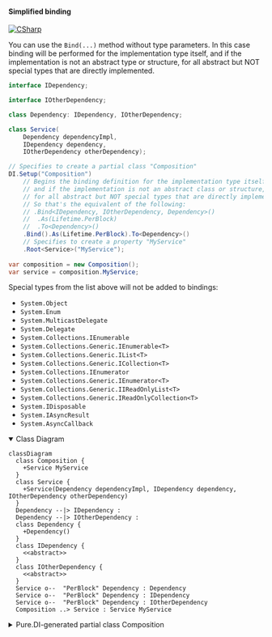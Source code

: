 #### Simplified binding

[![CSharp](https://img.shields.io/badge/C%23-code-blue.svg)](../tests/Pure.DI.UsageTests/Basics/SimplifiedBindingScenario.cs)

You can use the `Bind(...)` method without type parameters. In this case binding will be performed for the implementation type itself, and if the implementation is not an abstract type or structure, for all abstract but NOT special types that are directly implemented.

```c#
interface IDependency;

interface IOtherDependency;

class Dependency: IDependency, IOtherDependency;

class Service(
    Dependency dependencyImpl,
    IDependency dependency,
    IOtherDependency otherDependency);

// Specifies to create a partial class "Composition"
DI.Setup("Composition")
    // Begins the binding definition for the implementation type itself,
    // and if the implementation is not an abstract class or structure,
    // for all abstract but NOT special types that are directly implemented.
    // So that's the equivalent of the following:
    // .Bind<IDependency, IOtherDependency, Dependency>()
    //  .As(Lifetime.PerBlock)
    //  .To<Dependency>()
    .Bind().As(Lifetime.PerBlock).To<Dependency>()
    // Specifies to create a property "MyService"
    .Root<Service>("MyService");
        
var composition = new Composition();
var service = composition.MyService;
```

Special types from the list above will not be added to bindings:

- `System.Object`
- `System.Enum`
- `System.MulticastDelegate`
- `System.Delegate`
- `System.Collections.IEnumerable`
- `System.Collections.Generic.IEnumerable<T>`
- `System.Collections.Generic.IList<T>`
- `System.Collections.Generic.ICollection<T>`
- `System.Collections.IEnumerator`
- `System.Collections.Generic.IEnumerator<T>`
- `System.Collections.Generic.IIReadOnlyList<T>`
- `System.Collections.Generic.IReadOnlyCollection<T>`
- `System.IDisposable`
- `System.IAsyncResult`
- `System.AsyncCallback`

<details open>
<summary>Class Diagram</summary>

```mermaid
classDiagram
  class Composition {
    +Service MyService
  }
  class Service {
    +Service(Dependency dependencyImpl, IDependency dependency, IOtherDependency otherDependency)
  }
  Dependency --|> IDependency : 
  Dependency --|> IOtherDependency : 
  class Dependency {
    +Dependency()
  }
  class IDependency {
    <<abstract>>
  }
  class IOtherDependency {
    <<abstract>>
  }
  Service o--  "PerBlock" Dependency : Dependency
  Service o--  "PerBlock" Dependency : IDependency
  Service o--  "PerBlock" Dependency : IOtherDependency
  Composition ..> Service : Service MyService
```

</details>

<details>
<summary>Pure.DI-generated partial class Composition</summary><blockquote>

```c#
partial class Composition
{
  private readonly Composition _rootM03D19di;
  
  public Composition()
  {
    _rootM03D19di = this;
  }
  
  internal Composition(Composition baseComposition)
  {
    _rootM03D19di = baseComposition._rootM03D19di;
  }
  
  public Pure.DI.UsageTests.Basics.SimplifiedBindingScenario.Service MyService
  {
    get
    {
      Pure.DI.UsageTests.Basics.SimplifiedBindingScenario.Dependency perBlockM03D19di1_Dependency = new Pure.DI.UsageTests.Basics.SimplifiedBindingScenario.Dependency();
      return new Pure.DI.UsageTests.Basics.SimplifiedBindingScenario.Service(perBlockM03D19di1_Dependency, perBlockM03D19di1_Dependency, perBlockM03D19di1_Dependency);
    }
  }
  
  public override string ToString()
  {
    return
      "classDiagram\n" +
        "  class Composition {\n" +
          "    +Service MyService\n" +
        "  }\n" +
        "  class Service {\n" +
          "    +Service(Dependency dependencyImpl, IDependency dependency, IOtherDependency otherDependency)\n" +
        "  }\n" +
        "  Dependency --|> IDependency : \n" +
        "  Dependency --|> IOtherDependency : \n" +
        "  class Dependency {\n" +
          "    +Dependency()\n" +
        "  }\n" +
        "  class IDependency {\n" +
          "    <<abstract>>\n" +
        "  }\n" +
        "  class IOtherDependency {\n" +
          "    <<abstract>>\n" +
        "  }\n" +
        "  Service o--  \"PerBlock\" Dependency : Dependency\n" +
        "  Service o--  \"PerBlock\" Dependency : IDependency\n" +
        "  Service o--  \"PerBlock\" Dependency : IOtherDependency\n" +
        "  Composition ..> Service : Service MyService";
  }
}
```

</blockquote></details>

